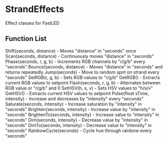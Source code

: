 # StrandEffects
Effect classes for FastLED

## Function List
Shift(seconds, distance) - Moves "distance" in "seconds" once
Scan(seconds, distance) - Continuously moves "distance" in "seconds"
Phase(seconds, r, g, b) - Increments RGB channels by "r/g/b" every "seconds"
Bounce(seconds, distance) - Moves "distance" in "seconds" and returns repeatedly
Jump(seconds) - Move to random spot on strand every "seconds"
SetRGB(r, g, b) - Sets RGB values to "r/g/b"
GetRGB() - Extracts current RGB values to setpoint
Flash(seconds, r, g, b) - Alternates between RGB value or "r/g/b" and 0
SetHSV(h, s, v) - Sets HSV values to "h/s/v"
GetHSV() - Extracts current HSV values to setpoint
Pulse(float sTime, intensity) - Increase and decreases by "intensity" every "seconds"
Saturate(seconds, intensity) - Increase saturation by "intensity" in "seconds"
Brighten(seconds, intensity) - Increase value by "intensity" in "seconds"
BrightenTo(seconds, intensity) - Increase value to "intensity" in "seconds"
Dim(seconds, intensity) - Decrease value by "intensity" in "seconds"
DimTo(seconds, intensity) - Decrease value to "intensity" in "seconds"
RainbowCycle(seconds) - Cycle hue through rainbow every "seconds"
